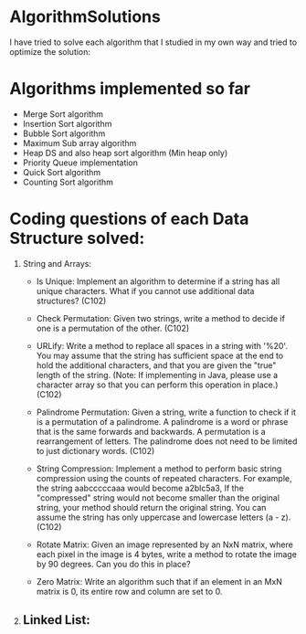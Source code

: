 # AlgorithmSolutions
I have tried to solve each algorithm that I studied in my own way and tried to optimize the solution:

# Algorithms implemented so far

* Merge Sort algorithm
* Insertion Sort algorithm
* Bubble Sort algorithm
* Maximum Sub array algorithm
* Heap DS and also heap sort algorithm (Min heap only)
* Priority Queue implementation
* Quick Sort algorithm
* Counting Sort algorithm


# Coding questions of each Data Structure solved:

1. String and Arrays:
    - Is Unique: Implement an algorithm to determine if a string has all unique characters. What if you cannot use additional data structures? (C102)

    - Check Permutation: Given two strings, write a method to decide if one is a permutation of the other. (C102)

    -  URLify: Write a method to replace all spaces in a string with '%20'. You may assume that the string has sufficient space at the end to hold the additional characters, and that you are given the "true" length of the string. (Note: If implementing in Java, please use a character array so that you can perform this operation in place.) (C102)

    - Palindrome Permutation: Given a string, write a function to check if it is a permutation of a palindrome. A palindrome is a word or phrase that is the same forwards and backwards. A permutation is a rearrangement of letters. The palindrome does not need to be limited to just dictionary words. (C102)

    -  String Compression: Implement a method to perform basic string compression using the counts of repeated characters. For example, the string aabcccccaaa would become a2blc5a3, If the "compressed" string would not become smaller than the original string, your method should return the original string. You can assume the string has only uppercase and lowercase letters (a - z). (C102)

    - Rotate Matrix: Given an image represented by an NxN matrix, where each pixel in the image is 4 bytes, write a method to rotate the image by 90 degrees. Can you do this in place?

    - Zero Matrix: Write an algorithm such that if an element in an MxN matrix is 0, its entire row and column are set to 0.

2. Linked List:
    - 

